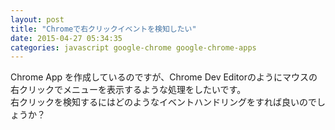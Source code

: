 ```yaml
---
layout: post
title: "Chromeで右クリックイベントを検知したい"
date: 2015-04-27 05:34:35
categories: javascript google-chrome google-chrome-apps
---
```

<p>Chrome App を作成しているのですが、Chrome Dev Editorのようにマウスの右クリックでメニューを表示するような処理をしたいです。<br>
右クリックを検知するにはどのようなイベントハンドリングをすれば良いのでしょうか？</p>
